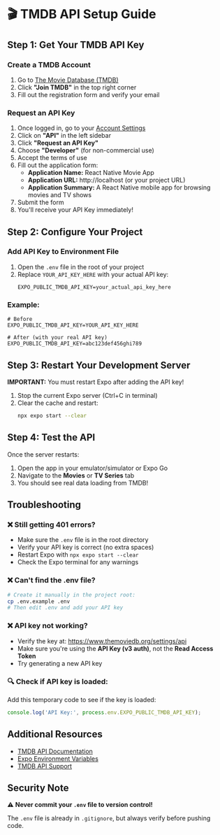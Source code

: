 # 🎬 TMDB API Setup Guide

## Step 1: Get Your TMDB API Key

### Create a TMDB Account
1. Go to [The Movie Database (TMDB)](https://www.themoviedb.org/)
2. Click **"Join TMDB"** in the top right corner
3. Fill out the registration form and verify your email

### Request an API Key
1. Once logged in, go to your [Account Settings](https://www.themoviedb.org/settings/account)
2. Click on **"API"** in the left sidebar
3. Click **"Request an API Key"**
4. Choose **"Developer"** (for non-commercial use)
5. Accept the terms of use
6. Fill out the application form:
   - **Application Name:** React Native Movie App
   - **Application URL:** http://localhost (or your project URL)
   - **Application Summary:** A React Native mobile app for browsing movies and TV shows
7. Submit the form
8. You'll receive your API Key immediately!

## Step 2: Configure Your Project

### Add API Key to Environment File
1. Open the `.env` file in the root of your project
2. Replace `YOUR_API_KEY_HERE` with your actual API key:
   ```
   EXPO_PUBLIC_TMDB_API_KEY=your_actual_api_key_here
   ```

### Example:
```env
# Before
EXPO_PUBLIC_TMDB_API_KEY=YOUR_API_KEY_HERE

# After (with your real API key)
EXPO_PUBLIC_TMDB_API_KEY=abc123def456ghi789
```

## Step 3: Restart Your Development Server

**IMPORTANT:** You must restart Expo after adding the API key!

1. Stop the current Expo server (Ctrl+C in terminal)
2. Clear the cache and restart:
   ```bash
   npx expo start --clear
   ```

## Step 4: Test the API

Once the server restarts:
1. Open the app in your emulator/simulator or Expo Go
2. Navigate to the **Movies** or **TV Series** tab
3. You should see real data loading from TMDB!

## Troubleshooting

### ❌ Still getting 401 errors?
- Make sure the `.env` file is in the root directory
- Verify your API key is correct (no extra spaces)
- Restart Expo with `npx expo start --clear`
- Check the Expo terminal for any warnings

### ❌ Can't find the .env file?
```bash
# Create it manually in the project root:
cp .env.example .env
# Then edit .env and add your API key
```

### ❌ API key not working?
- Verify the key at: https://www.themoviedb.org/settings/api
- Make sure you're using the **API Key (v3 auth)**, not the **Read Access Token**
- Try generating a new API key

### 🔍 Check if API key is loaded:
Add this temporary code to see if the key is loaded:
```typescript
console.log('API Key:', process.env.EXPO_PUBLIC_TMDB_API_KEY);
```

## Additional Resources

- [TMDB API Documentation](https://developers.themoviedb.org/3)
- [Expo Environment Variables](https://docs.expo.dev/guides/environment-variables/)
- [TMDB API Support](https://www.themoviedb.org/talk/category/5047958519c29526b50017d6)

## Security Note

⚠️ **Never commit your `.env` file to version control!**

The `.env` file is already in `.gitignore`, but always verify before pushing code.
